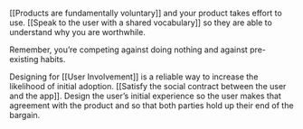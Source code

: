 [[Products are fundamentally voluntary]] and your product takes effort to use. [[Speak to the user with a shared vocabulary]] so they are able to understand why you are worthwhile.

Remember, you’re competing against doing nothing and against pre-existing habits.

Designing for [[User Involvement]] is a reliable way to increase the likelihood of initial adoption. [[Satisfy the social contract between the user and the app]]. Design the user’s initial experience so the user makes that agreement with the product and so that both parties hold up their end of the bargain.